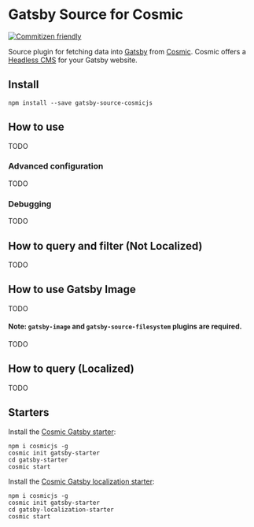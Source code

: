 # Gatsby Source for Cosmic
[![Commitizen friendly](https://img.shields.io/badge/commitizen-friendly-brightgreen.svg)](http://commitizen.github.io/cz-cli/)

Source plugin for fetching data into [Gatsby](https://www.gatsbyjs.org) from [Cosmic](https://cosmicjs.com). Cosmic offers a [Headless CMS](https://cosmicjs.com/headless-cms) for your Gatsby website.

## Install

```
npm install --save gatsby-source-cosmicjs
```

## How to use
TODO

### Advanced configuration
TODO

### Debugging
TODO

## How to query and filter (Not Localized)

TODO

## How to use Gatsby Image

TODO

#### Note: `gatsby-image` and `gatsby-source-filesystem` plugins are required. 

TODO

## How to query (Localized)

TODO

## Starters
Install the [Cosmic Gatsby starter](https://github.com/cosmicjs/gatsby-starter):
```
npm i cosmicjs -g
cosmic init gatsby-starter
cd gatsby-starter
cosmic start
```

Install the [Cosmic Gatsby localization starter](https://github.com/cosmicjs/gatsby-localization-starter):
```
npm i cosmicjs -g
cosmic init gatsby-starter
cd gatsby-localization-starter
cosmic start
```

